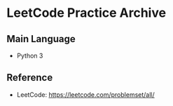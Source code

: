 # LeetCode Practice Archive
## Main Language
- Python 3

## Reference
- LeetCode: <https://leetcode.com/problemset/all/>

